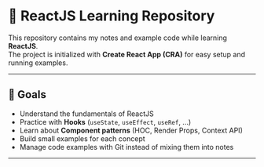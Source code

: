 # 🚀 ReactJS Learning Repository

This repository contains my notes and example code while learning **ReactJS**.  
The project is initialized with **Create React App (CRA)** for easy setup and running examples.

---

## 📌 Goals
- Understand the fundamentals of ReactJS
- Practice with **Hooks** (`useState`, `useEffect`, `useRef`, ...)
- Learn about **Component patterns** (HOC, Render Props, Context API)
- Build small examples for each concept
- Manage code examples with Git instead of mixing them into notes

---
